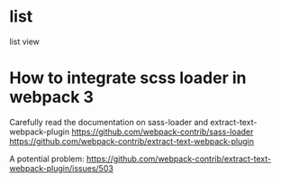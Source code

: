 # list
list view

# How to integrate scss loader in webpack 3
Carefully read the documentation on sass-loader and extract-text-webpack-plugin
https://github.com/webpack-contrib/sass-loader
https://github.com/webpack-contrib/extract-text-webpack-plugin

A potential problem:
https://github.com/webpack-contrib/extract-text-webpack-plugin/issues/503